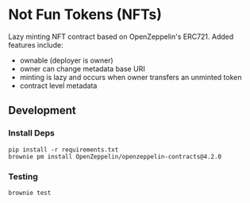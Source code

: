 # Not Fun Tokens (NFTs)

Lazy minting NFT contract based on OpenZeppelin's ERC721.  Added features include:

- ownable (deployer is owner)
- owner can change metadata base URI
- minting is lazy and occurs when owner transfers an unminted token
- contract level metadata

## Development

### Install Deps

    pip install -r requirements.txt
    brownie pm install OpenZeppelin/openzeppelin-contracts@4.2.0

### Testing

    brownie test
